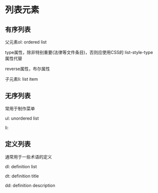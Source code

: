 # 列表元素

## 有序列表

父元素ol: ordered list

type属性，除非特别重要(法律等文件条目)，否则应使用CSS的 list-style-type 属性代替

reverse属性，布尔属性

子元素li: list item


## 无序列表

常用于制作菜单

ul: unordered list

li:

## 定义列表

通常用于一些术语的定义

dl: definition list

dt: definition title

dd: definition description
